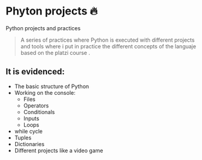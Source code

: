 # Phyton projects 🔥
Python projects and practices

>A series of practices where Python is executed with different projects and tools where i put in practice the different concepts of the languaje based on the platzi course .

## It is evidenced:
* The basic structure of Python
* Working on the console:
	* Files
	* Operators 
	* Conditionals
	* Inputs
	* Loops
* while cycle
* Tuples
* Dictionaries
* Different projects like a video game 
